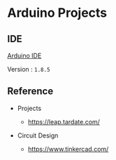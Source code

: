 # Arduino Projects

## IDE
[Arduino IDE](https://www.arduino.cc/en/software)

Version : `1.8.5`

## Reference
* Projects
  * https://leap.tardate.com/
  
* Circuit Design
  * https://www.tinkercad.com/
